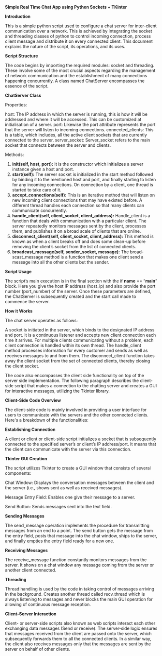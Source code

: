 **Simple Real Time Chat App using Python Sockets + TKinter**

**Introduction**

This is a simple python script used to configure a chat server for inter-client communication over a network. This is achieved by integrating the socket and threading classes of python to control incoming connection, process client message and distribute it on every connected client. This document explains the nature of the script, its operations, and its uses.

**Script Structure**

The code begins by importing the required modules: socket and threading. These involve some of the most crucial aspects regarding the management of network communication and the establishment of many connections happening concurrently. A class named ChatServer encompasses the essence of the script.

**ChatServer Class**

Properties:

host: The IP address in which the server is running, this is how it will be addressed and where it will be accessed. This can be customized at initialisation of a server.
port: Likewise the port attribute represents the port that the server will listen to incoming connections.
connected_clients: This is a table, which includes, all the active client sockets that are currently connected to the server.
server_socket: Server_socket refers to the main socket that connects between the server and clients.

Methods:

1. **__init__(self, host, port):** It is the constructor which initializes a server instance given a host and port.
2. **start(self):** The server socket is initialized in the start method followed by binding it to the mentioned host and port, and finally starting to listen for any incoming connections. On connection by a client, one thread is started to take care of it.
3. **accept_connections(self):** This is an iterative method that will listen on new incoming client connections that may have existed before. A different thread handles each connection so that many clients can communicate concurrently.
4. **handle_client(self, client_socket, client_address):** Handle_client is a function that deals with communication with a particular client. The server repeatedly monitors messages sent by the client, processes them, and publishes it on a broad scale of clients that are online.
5. **disconnect_client(self, client_socket, client_address):** This method is known as when a client breaks off and does some clean-up before removing the client’s socket from the list of connected clients.
6. **broadcast_message(self, sender_socket, message):** The broad-scast_message method is a function that makes one client send a message into all the other clients but the sender.

**Script Usage**

The script’s main execution is in the final section with the if __name__ == “__main__” block. Here you give the host IP address (host_ip) and also provide the port number (port_number) of the server. Once these parameters are defined, the ChatServer is subsequently created and the start call made to commence the server.

**How it Works**

The chat server operates as follows:

A socket is initiated in the server, which binds to the designated IP address and port.
It is a continuous listener and accepts new client connection each time it arrives. For multiple clients communicating without a problem, each client connection is handled within its own thread.
The handle_client method processes information for every customer and sends as well as receives messages to and from them.
The disconnect_client function takes away the client socket from the set of connected clients, thereby closing the client socket.

The code also encompasses the client side functionality on top of the server side implementation. The following paragraph describes the client-side script that makes a connection to the chatting server and creates a GUI for interactive messages, utilizing the Tkinter library.

**Client-Side Code Overview**

The client-side code is mainly involved in providing a user interface for users to communicate with the servers and the other connected clients. Here's a breakdown of the functionalities:

**Establishing Connection**

A client or client or client-side script initializes a socket that is subsequently connected to the specified server’s or client’s IP address/port. It means that the client can communicate with the server via this connection.

**Tkinter GUI Creation**

The script utilizes Tkinter to create a GUI window that consists of several components:

Chat Window: Displays the conversation messages between the client and the server (i.e., shows sent as well as received messages).

Message Entry Field: Enables one give their message to a server.

Send Button: Sends messages sent into the text field.

**Sending Messages**

The send_message operation implements the procedure for transmitting messages from an end to a point. The send button gets the message from the entry field, posts that message into the chat window, ships to the server, and finally empties the entry field ready for a new one.

**Receiving Messages**

The receive_message function constantly monitors messages from the server. It shows on a chat window any message coming from the server or another client connected.

**Threading**

Thread handling is used by the code in taking control of messages arriving in the background. Creates another thread called recv_thread which is always listening to messages and never blocks the main GUI operation for allowing of continuous message reception.

**Client-Server Interaction**

Client- or server-side scripts also known as web scripts interact each other exchanging data messages (Send or receive). The server-side logic ensures that messages received from the client are passed onto the server, which subsequently forwards them to all the connected clients. In a similar way, the client also receives messages only that the messages are sent by the server on behalf of other clients.




